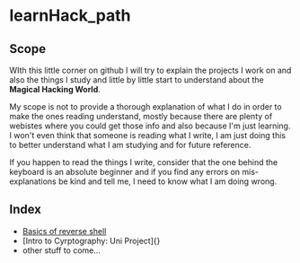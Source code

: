 # learnHack_path

##  Scope 

WIth this little corner on github I will try to explain the projects I work on and also the things I study and little by little start to understand about the **Magical Hacking World**.

My scope is not to provide a thorough explanation of what I do in order to make the ones reading understand, mostly because there are plenty of webistes where you could get those info and also because I'm just learning. I won't even think that someone is reading what I write, I am just doing this to better understand what I am studying and for future reference. 


If you happen to read the things I write, consider that the one behind the keyboard is an absolute beginner and if you find any errors on mis-explanations be kind and tell me, I need to know what I am doing wrong.




## Index

+ [Basics of reverse shell](reverse_shell.md)
+ [Intro to Cyrptography: Uni Project]{}
+ other stuff to come...
